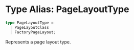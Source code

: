 # Type Alias: PageLayoutType

```ts
type PageLayoutType = 
  | PageLayoutClass
  | FactoryPageLayout;
```

Represents a page layout type.
